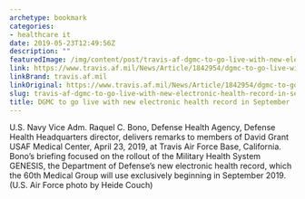 ```yaml
---
archetype: bookmark
categories:
- healthcare it
date: 2019-05-23T12:49:56Z
description: ""
featuredImage: /img/content/post/travis-af-dgmc-to-go-live-with-new-electronic-health-record-in-september.JPG
link: https://www.travis.af.mil/News/Article/1842954/dgmc-to-go-live-with-new-electronic-health-record-in-september/
linkBrand: travis.af.mil
linkOriginal: https://www.travis.af.mil/News/Article/1842954/dgmc-to-go-live-with-new-electronic-health-record-in-september/
slug: travis-af-dgmc-to-go-live-with-new-electronic-health-record-in-september
title: DGMC to go live with new electronic health record in September
---
```

U.S. Navy Vice Adm. Raquel C. Bono, Defense Health Agency, Defense Health Headquarters director, delivers remarks to members of David Grant USAF Medical Center, April 23, 2019, at Travis Air Force Base, California. Bono’s briefing focused on the rollout of the Military Health System GENESIS, the Department of Defense’s new electronic health record, which the 60th Medical Group will use exclusively beginning in September 2019. (U.S. Air Force photo by Heide Couch)


